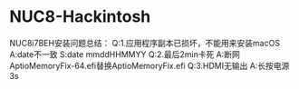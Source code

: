 # NUC8-Hackintosh

NUC8i7BEH安装问题总结：
Q:1.应用程序副本已损坏，不能用来安装macOS
A:date不一致
S:date mmddHHMMYY
Q:2.最后2min卡死
A:断网
AptioMemoryFix-64.efi替换AptioMemoryFix.efi
Q:3.HDMI无输出
A:长按电源3s


